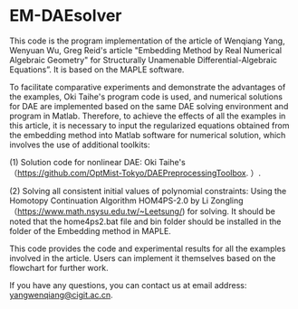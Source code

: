 # EM-DAEsolver
This code is the program implementation of the article of  Wenqiang Yang, Wenyuan Wu, Greg Reid's article "Embedding Method by Real Numerical Algebraic Geometry" for Structurally Unamenable Differential-Algebraic Equations”. It is based on the MAPLE software. 


To facilitate comparative experiments and demonstrate the advantages of the examples, Oki Taihe's program code is used, and numerical solutions for DAE are implemented based on the same DAE solving environment and program in Matlab.
Therefore, to achieve the effects of all the examples in this article, it is necessary to input the regularized equations obtained from the embedding method into Matlab software for numerical solution, which involves the use of additional toolkits: 

(1) Solution code for nonlinear DAE: Oki Taihe's（https://github.com/OptMist-Tokyo/DAEPreprocessingToolbox. ）. 

(2) Solving all consistent initial values of polynomial constraints: Using the Homotopy Continuation Algorithm HOM4PS-2.0 by Li Zongling（https://www.math.nsysu.edu.tw/~Leetsung/) for solving. It should be noted that the home4ps2.bat file and bin folder should be installed in the folder of the Embedding method in MAPLE. 


This code provides the code and experimental results for all the examples involved in the article. Users can implement it themselves based on the flowchart for further work. 


If you have any questions, you can contact us at email address: yangwenqiang@cigit.ac.cn. 

